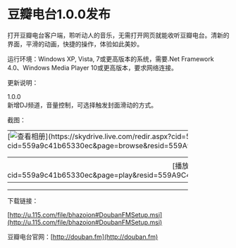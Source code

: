 # 豆瓣电台1.0.0发布

打开豆瓣电台客户端，聆听动人的音乐，无需打开网页就能收听豆瓣电台。清新的界面，平滑的动画，快捷的操作，体验如此美妙。

运行环境：Windows XP, Vista, 7或更高版本的系统，需要.Net Framework 4.0、Windows Media Player 10或更高版本，要求网络连接。

更新说明：

1.0.0    <br />新增DJ频道，音量控制，可选择触发封面滑动的方式。

截图：

<table border="0" cellspacing="0" cellpadding="0" style='outline:none;width:410px;border-collapse:collapse;border-style:none;margin:0;padding:0;'><tbody><td style='outline:none;width:auto;border-style:none;margin:0;padding:0;'>[<img style="outline:none;border:0;background:none;background-image:none;vertical-align:bottom;border-style:none;margin:0;padding:0;" alt="查看相册" title="查看相册" src="/Users/K.F.Storm/AppData/Local/Temp/WindowsLiveWriter-429641856/supfiles1C98177/豆瓣电台[1].jpg" />](https://skydrive.live.com/redir.aspx?cid=559a9c41b65330ec&amp;page=play&amp;resid=559A9C41B65330EC!282&amp;type=5&amp;authkey=F1EKvqmsrCA%24&amp;Bsrc=Photomail&amp;Bpub=SDX.Photos)                                            [豆瓣电台](https://skydrive.live.com/redir.aspx?cid=559a9c41b65330ec&amp;page=browse&amp;resid=559A9C41B65330EC!282&amp;type=5&amp;authkey=F1EKvqmsrCA%24&amp;Bsrc=Photomail&amp;Bpub=SDX.Photos)                                                                                            <table border="0" cellspacing="0" cellpadding="0" style="text-align:center;width:auto;margin-left:auto;margin-right:auto;outline:none;border-collapse:collapse;border-style:none;padding:0;">                                     <tr>                                       <td style="vertical-align:top;outline:none;border-style:none;margin:0;padding:6px 12px 6px 0;">[播放幻灯片](https://skydrive.live.com/redir.aspx?cid=559a9c41b65330ec&amp;page=play&amp;resid=559A9C41B65330EC!282&amp;type=5&amp;authkey=F1EKvqmsrCA%24&amp;Bsrc=Photomail&amp;Bpub=SDX.Photos)</td>                                       <td style="vertical-align:top;outline:none;border-style:none;margin:0;padding:6px 0;">[全部下载](https://skydrive.live.com/redir.aspx?cid=559a9c41b65330ec&amp;page=downloadphotos&amp;resid=559A9C41B65330EC!282&amp;type=5&amp;Bsrc=Photomail&amp;Bpub=SDX.Photos&amp;authkey=F1EKvqmsrCA%24)</td>                                                                            
                                   </table>                                                                                                                                                                                                                       </td></tr></tbody></table>  <p>下载链接：

[http://u.115.com/file/bhazoion#DoubanFMSetup.msi](http://u.115.com/file/bhazoion#DoubanFMSetup.msi)

豆瓣电台官网：[http://douban.fm](http://douban.fm)
